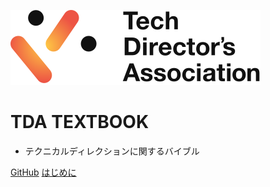 ![logo](_media/logo.svg)

# TDA TEXTBOOK

- テクニカルディレクションに関するバイブル

[GitHub](https://github.com/Tech-Directors-Association/textbook)
[はじめに](#main)